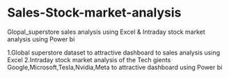 # Sales-Stock-market-analysis
Glopal_superstore sales analysis using Excel &amp; Intraday stock market analysis using Power bi

1.Global superstore dataset to attractive dashboard to sales analysis using Excel
2.Intraday stock market analysis of the Tech gients Google,Microsoft,Tesla,Nvidia,Meta to attractive dashboard using Power  bi
